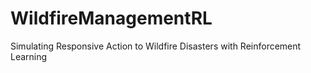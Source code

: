 # WildfireManagementRL
Simulating Responsive Action to Wildfire Disasters with Reinforcement Learning
